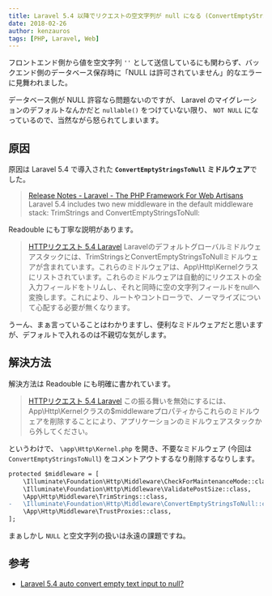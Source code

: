 ```yaml
---
title: Laravel 5.4 以降でリクエストの空文字列が null になる (ConvertEmptyStringsToNull Middleware 問題)
date: 2018-02-26
author: kenzauros
tags: [PHP, Laravel, Web]
---
```


フロントエンド側から値を空文字列 `''` として送信しているにも関わらず、バックエンド側のデータベース保存時に「NULL は許可されていません」的なエラーに見舞われました。

データベース側が NULL 許容なら問題ないのですが、 Laravel のマイグレーションのデフォルトなんかだと `nullable()` をつけていない限り、 `NOT NULL` になっているので、当然ながら怒られてしまいます。

## 原因

原因は Laravel 5.4 で導入された **`ConvertEmptyStringsToNull` ミドルウェア**でした。

>[Release Notes - Laravel - The PHP Framework For Web Artisans](https://laravel.com/docs/5.4/releases)
Laravel 5.4 includes two new middleware in the default middleware stack: TrimStrings and  ConvertEmptyStringsToNull:

Readouble にも丁寧な説明があります。

>[HTTPリクエスト 5.4 Laravel](https://readouble.com/laravel/5.4/ja/requests.html)
Laravelのデフォルトグローバルミドルウェアスタックには、TrimStringsとConvertEmptyStringsToNullミドルウェアが含まれています。これらのミドルウェアは、App\Http\Kernelクラスにリストされています。これらのミドルウェアは自動的にリクエストの全入力フィールドをトリムし、それと同時に空の文字列フィールドをnullへ変換します。これにより、ルートやコントローラで、ノーマライズについて心配する必要が無くなります。

うーん、まぁ言っていることはわかりますし、便利なミドルウェアだと思いますが、デフォルトで入れるのは不親切な気がします。

## 解決方法

解決方法は Readouble にも明確に書かれています。

>[HTTPリクエスト 5.4 Laravel](https://readouble.com/laravel/5.4/ja/requests.html)
この振る舞いを無効にするには、App\Http\Kernelクラスの$middlewareプロパティからこれらのミドルウェアを削除することにより、アプリケーションのミドルウェアスタックから外してください。

というわけで、 `\app\Http\Kernel.php` を開き、不要なミドルウェア (今回は `ConvertEmptyStringsToNull`) をコメントアウトするなり削除するなりします。

```diff
protected $middleware = [
    \Illuminate\Foundation\Http\Middleware\CheckForMaintenanceMode::class,
    \Illuminate\Foundation\Http\Middleware\ValidatePostSize::class,
    \App\Http\Middleware\TrimStrings::class,
-   \Illuminate\Foundation\Http\Middleware\ConvertEmptyStringsToNull::class,
    \App\Http\Middleware\TrustProxies::class,
];
```

まぁしかし `NULL` と空文字列の扱いは永遠の課題ですね。

## 参考

- [Laravel 5.4 auto convert empty text input to null?](https://laracasts.com/discuss/channels/laravel/laravel-54-auto-convert-empty-text-input-to-null)